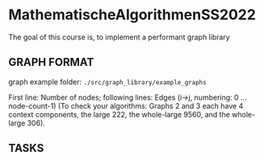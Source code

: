 # MathematischeAlgorithmenSS2022


The goal of this course is, to implement a performant graph library



## GRAPH FORMAT

graph example folder: `./src/graph_library/example_graphs`

First line: Number of nodes; following lines: Edges (i->j, numbering: 0 ... node-count-1) (To check your algorithms: Graphs 2 and 3 each have 4 context components, the large 222, the whole-large 9560, and the whole-large 306). 

## TASKS

### 
